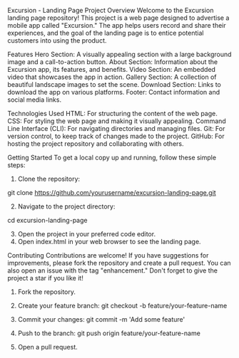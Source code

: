 Excursion - Landing Page
Project Overview
Welcome to the Excursion landing page repository! This project is a web page designed to advertise a mobile app called "Excursion." The app helps users record and share their experiences, and the goal of the landing page is to entice potential customers into using the product.

Features
Hero Section: A visually appealing section with a large background image and a call-to-action button.
About Section: Information about the Excursion app, its features, and benefits.
Video Section: An embedded video that showcases the app in action.
Gallery Section: A collection of beautiful landscape images to set the scene.
Download Section: Links to download the app on various platforms.
Footer: Contact information and social media links.


Technologies Used
HTML: For structuring the content of the web page.
CSS: For styling the web page and making it visually appealing.
Command Line Interface (CLI): For navigating directories and managing files.
Git: For version control, to keep track of changes made to the project.
GitHub: For hosting the project repository and collaborating with others.

Getting Started
To get a local copy up and running, follow these simple steps:

1. Clone the repository:

git clone https://github.com/yourusername/excursion-landing-page.git

2. Navigate to the project directory:

cd excursion-landing-page

3. Open the project in your preferred code editor.
4. Open index.html in your web browser to see the landing page.


Contributing
Contributions are welcome! If you have suggestions for improvements, please fork the repository and create a pull request. You can also open an issue with the tag "enhancement." Don't forget to give the project a star if you like it!

1. Fork the repository.
   
2. Create your feature branch:
git checkout -b feature/your-feature-name

3. Commit your changes:
git commit -m 'Add some feature'

4. Push to the branch:
git push origin feature/your-feature-name

5. Open a pull request.
